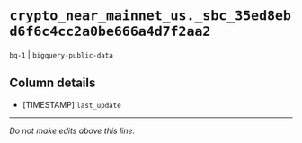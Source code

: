 # `crypto_near_mainnet_us._sbc_35ed8ebd6f6c4cc2a0be666a4d7f2aa2`
`bq-1` | `bigquery-public-data`

## Column details
* [TIMESTAMP] `last_update`

-------------------------------------------------------------------------------
*Do not make edits above this line.*
